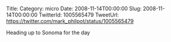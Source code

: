Title: 
Category: micro
Date: 2008-11-14T00:00:00
Slug: 2008-11-14T00:00:00
TwitterId: 1005565479
TweetUrl: https://twitter.com/mark_philpot/status/1005565479

Heading up to Sonoma for the day